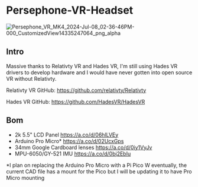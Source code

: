 # Persephone-VR-Headset
![Persephone_VR_MK4_2024-Jul-08_02-36-46PM-000_CustomizedView14335247064_png_alpha](https://github.com/Jade-Vincent/Persephone-VR-Headset/assets/148572791/d5ed464d-1fa9-4d43-97c4-5c6c90ca5c6b)

## Intro
Massive thanks to Relativty VR and Hades VR, I'm still using Hades VR drivers to develop hardware and I would have never gotten into open source VR without Relativty.

Relativty VR GitHub: https://github.com/relativty/Relativty

Hades VR GitHub: https://github.com/HadesVR/HadesVR

## Bom
- 2k 5.5" LCD Panel https://a.co/d/06hlLVEy
- Arduino Pro Micro* https://a.co/d/02UcxGps
- 34mm Google Cardboard lenses https://a.co/d/0iy1VyJv
- MPU-6050/GY-521 IMU https://a.co/d/0bj2EbIu

*I plan on replacing the Arduino Pro Micro with a Pi Pico W eventually, the current CAD file has a mount for the Pico but I will be updating it to have Pro Micro mounting

